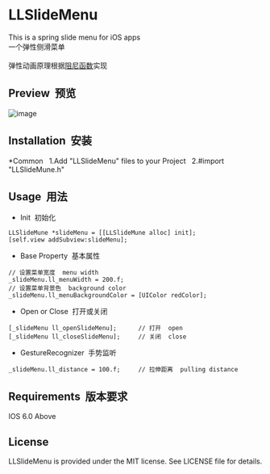 # LLSlideMenu
This is a spring slide menu for iOS apps<br>
一个弹性侧滑菜单<br><br>
弹性动画原理根据[阻尼函数](https://github.com/KittenYang/KYAnimatedPageControl)实现

## Preview &nbsp;预览
![image](https://github.com/lilei644/LLSlideMenu/blob/master/Preview/LLSlideMenuPreview.gif)

## Installation &nbsp;安装
*Common
&nbsp;&nbsp;1.Add "LLSlideMenu" files to your Project
&nbsp;&nbsp;2.#import "LLSlideMune.h"

## Usage &nbsp;用法
* Init &nbsp;初始化
```
LLSlideMune *slideMenu = [[LLSlideMune alloc] init];
[self.view addSubview:slideMenu];
```
* Base Property &nbsp;基本属性
```
// 设置菜单宽度  menu width
_slideMenu.ll_menuWidth = 200.f;
// 设置菜单背景色  background color
_slideMenu.ll_menuBackgroundColor = [UIColor redColor];

```
* Open or Close &nbsp;打开或关闭
```
[_slideMenu ll_openSlideMenu];      // 打开  open
[_slideMenu ll_closeSlideMenu];     // 关闭  close
```
* GestureRecognizer &nbsp;手势监听
```
_slideMenu.ll_distance = 100.f;     // 拉伸距离  pulling distance
```

## Requirements &nbsp;版本要求
IOS 6.0 Above

## License
LLSlideMenu is provided under the MIT license. See LICENSE file for details.
